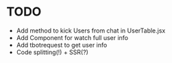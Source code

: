 # TODO


+ Add method to kick Users from chat in UserTable.jsx
+ Add Component for watch full user info
+ Add tbotrequest to get user info
+ Code splitting(!) + SSR(?)
